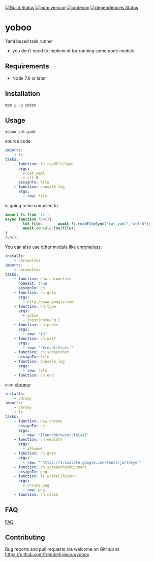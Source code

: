 [![Build Status](https://travis-ci.org/freddiefujiwara/yoboo.svg?branch=master)](https://travis-ci.org/freddiefujiwara/yoboo)
[![npm version](https://badge.fury.io/js/yoboo.svg)](https://badge.fury.io/js/yoboo)
[![codecov](https://codecov.io/gh/freddiefujiwara/yoboo/branch/master/graph/badge.svg)](https://codecov.io/gh/freddiefujiwara/yoboo)
[![dependencies Status](https://david-dm.org/freddiefujiwara/yoboo/status.svg)](https://david-dm.org/freddiefujiwara/yoboo)

# yoboo
Yaml based task runner

 - you don't need to implement for running some node module

## Requirements

 - Node 7.6 or later

## Installation

```bash
npm i -g yoboo
```

## Usage
```bash
yoboo cat.yaml
```
source code
```yaml
imports:
    - fs
tasks:
    - function: fs.readFileSync
      args:
        - cat.yaml
        - utf-8
      assignTo: file
    - function: console.log
      args:
        - raw: file
```
is going to be compiled to

```js
import fs from 'fs';
async function run(){
        let file=       await fs.readFileSync("cat.yaml","utf-8");
        await console.log(file);
}
run();
```
You can also use other module like [chromeless](https://github.com/graphcool/chromeless):

```yaml
installs:
    - chromeless
imports:
    - chromeless
tasks:
    - function: new chromeless
      noawait: true
      assignTo: ch
    - function: ch.goto
      args:
        - http://www.google.com
    - function: ch.type
      args:
        - yoboo
        - input[name='q']
    - function: ch.press
      args:
        - raw: "13"
    - function: ch.wait
      args:
        - raw: "'#resultStats'"
    - function: ch.screenshot
      assignTo: file
    - function: console.log
      args:
        - raw: file
    - function: ch.end
```
also [chromy](https://github.com/OnetapInc/chromy):

```yaml
installs:
    - chromy
imports:
    - chromy
    - fs
tasks:
    - function: new chromy
      assignTo: ch
      args:
        - raw: "{launchBrowser:false}"
    - function: ch.emulate
      args:
        - iPhone6
    - function: ch.goto
      args:
        - raw: "'https://translate.google.com/#auto/ja/Tokyo'"
    - function: ch.screenshotDocument
      assignTo: png
    - function: fs.writeFileSync
      args:
        - chromy.png
        - raw: png
    - function: ch.close
```

## FAQ

[FAQ](https://github.com/freddiefujiwara/yoboo/wiki/FAQ)

## Contributing

Bug reports and pull requests are welcome on GitHub at https://github.com/freddiefujiwara/yoboo
